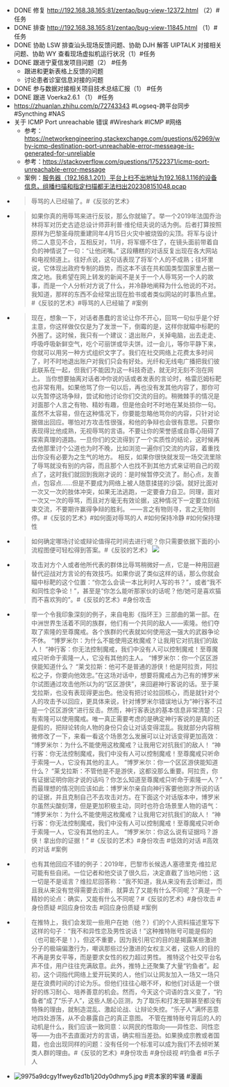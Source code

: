 - DONE 修复 http://192.168.38.165:81/zentao/bug-view-12372.html （2）#任务
- DONE 排查 http://192.168.38.165:81/zentao/bug-view-11845.html （1）#任务
- DONE 协助 LSW 排查汕头现场反馈问题、协助 DJH 解答 UIPTALK 对接相关问题、协助 WY 查看现场虚拟机运行状况（1）#任务
- DONE 跟进宁夏信发项目问题（2） #任务
	- 跟进和更新表格上反馈的问题
	- 讨论患者诊室信息对接的问题
- DONE 参与数据对接相关项目技术总结汇报（1） #任务
- DONE 跟进 Voerka2.6.1 （1） #任务
- https://zhuanlan.zhihu.com/p/72743343 #Logseq-跨平台同步 #Syncthing #NAS
- 关于 ICMP Port unreachable 错误 #Wireshark #ICMP #网络
	- 参考：https://networkengineering.stackexchange.com/questions/62969/why-icmp-destination-port-unreachable-error-messeage-is-generated-for-unreliable
	- 参考：https://stackoverflow.com/questions/17522371/icmp-port-unreachable-error-message
	- 案例：[服务器（192.168.1.201）平台上扫不出地址为192.168.1.116的设备信息，组播扫描和指定扫描都无法扫出202308151048.pcap](../assets/服务器（192_1692143922551_0.168.1.201）平台上扫不出地址为192.168.1.116的设备信息，组播扫描和指定扫描都无法扫出202308151048.pcap)
- >辱骂的人已经输了。#《反驳的艺术》
- >如果你真的用辱骂来进行反驳，那么你就输了。举一个2019年法国乔治林将军对历史古迹总设计师菲利普·维伦纽夫说的话为例。后者打算按照原样为巴黎圣母院重建同年4月15日火灾中被烧毁的尖顶。将军与设计师二人意见不合，互相反对，11月，将军绷不住了，在镜头面前带着自负的神情说了一句：“让他闭嘴。”
  这段糟糕的对话反复出现在各大网站和电视频道上。往好点说，这句话表现了将军个人的不成熟；往坏里说，它体现出政府专制的趋势，而这本不该在共和国类型国家里占据一席之地。我希望在网上转发的新闻不是关于一个人辱骂另一个人的故事，而是一个人分析对方说了什么，并冷静地阐释为什么他说的不对。
  我知道，那样的东西不会经常出现在脸书或者类似网站的时事热点里。#《反驳的艺术》#辱骂的人已经输了 #案例
- >现在，想象一下，对话者愚蠢的言论让你不开心，回骂一句似乎是个好主意，你这样做仅仅是为了发泄一下，倒霉的是，这样你就瞄中标靶的外圈了。这时候，我只有一个建议：退出账户，关掉电脑，出去走走、呼吸呼吸新鲜空气，吃个可丽饼或华夫饼。过一会儿，等你平静下来，你就可以用另一种方式组织文字了。我们在社交网络上花费太多时间了，时不时地退出账户对我们只会有好处。光纤和无线电广播把我们彼此联系在一起，但我们不能因为这一科技奇迹，就无时无刻不泡在网上。
  当你想要抽离对话者冲你说的话或者发表的言论时，格雷厄姆标靶也非常有用。如果他骂了你一句以后，再也没有发其他内容了，那你可以先暂停这场争辩，尝试和他讨论你们交流的目的。稍微棘手的情况是对面那个人言之有物、精妙有趣，但是他会时不时地在某处损你一句。
  虽然不太容易，但在这种情况下，你要能忽略他骂你的内容，只针对论据做出回应。哪怕对方攻击性很强，和他的争辩也会很有意思。只要你表现得比他成熟，无视辱骂的言语。不要让你的荣誉感或自尊心阻碍了探索真理的道路。一旦你们的交流得到了一个实质性的结论，这时候再去他那里讨个公道也为时不晚，比如浏览一遍你们交流的内容，着重找出你没有必要为之生气的地方。
  相反，如果你很快就发现一场交流里除了辱骂就没有别的内容，而且那个人也找不到其他方式来证明自己的观点了，这时我们就回到我刚才说的：是时候暂停交流了。耐心点，友善点，包容点……但是不要成为网络上被人随意揉搓的沙袋。就好比面对一次又一次的肢体冲突，如果无法逃跑，一定要奋力自卫。同理，面对一次又一次的辱骂，而且对方毫无有效论据，这种情况下一定要立刻结束交流，不要期许赢得争辩的胜利。
  ——言之有物则寻，言之无物则停。#《反驳的艺术》#如何面对辱骂的人 #如何保持冷静 #如何保持理性
- >如何确定哪场讨论或辩论值得花时间去进行呢？你只需要依据下面的小流程图便可轻松得到答案。#《反驳的艺术》
  ![](https://staticcdn1-5.umiwi.com/epms_ebook/b3a4d85dbcd24ef885cd88293c51a120.jpg?x-oss-process=image/resize,w_1920,m_lfit)
- >攻击对方个人或者他所代表的群体比辱骂稍微好一点，它是一种用回避替代迎战对方言论的有效技巧。如果你说了类似这样的话，那么你就会瞄中标靶的这个位置：“你怎么会读一本比利时人写的书？”，或者“我不和同性恋争论！”，甚至是“你怎么能听那家伙的话呢？他/她可是喜欢猫而不喜欢狗的”。#《反驳的艺术》#身份攻击
- >举一个令我印象深刻的例子，来自电影《指环王》三部曲的第一部。在中洲世界生活着不同的族群，他们有一个共同的敌人——索隆。他们夺取了索隆的至尊魔戒。各个族群的代表就如何使用这一强大的武器争论不休。
  “博罗米尔：为什么不能使用这枚魔戒？让我用它对抗我们的敌人！
  “神行客：你无法控制魔戒，我们中没有人可以控制魔戒！至尊魔戒只听命于索隆一人，它没有其他的主人。
  “博罗米尔：你一个区区游侠能知道什么？
  “莱戈拉斯：他可不是普通的游侠！他是阿拉贡，阿拉松之子，你要向他效忠。”在这场对话中，想要将魔戒占为己有的博罗米尔试图通过攻击他所以为的“区区游侠”，来回避神行客说的话。至于莱戈拉斯，也没有表现得更出色。他没有把讨论拉回核心，而是就针对个人的攻击予以回应，更具体来说，针对博罗米尔错误地认为“神行客不过是一个区区游侠”进行反击。然而，神行客表达的基本信息非常清楚：只有索隆可以使用魔戒。唯一真正需要考虑的是确定神行客说的是真的还是假的，把辩论转向人物的身份只会让对话变得混乱。我就部分内容稍微修改了一下，来看一看这个场景怎么发展可以让对话变得更加高效：
  “博罗米尔：为什么不能使用这枚魔戒？让我用它对抗我们的敌人！
  “神行客：你无法控制魔戒，我们中没有人可以控制魔戒！至尊魔戒只听命于索隆一人，它没有其他的主人。
  “博罗米尔：你一个区区游侠能知道什么？
  “莱戈拉斯：不管他是不是游侠，这都没那么重要。阿拉贡，你有证据证明你刚才说的话吗？你怎么知道至尊魔戒只听命于索隆一人？”
  而最理想的情况则应该如此：博罗米尔亲自向神行客要他刚才所说的话的证据，并且克制自己不去攻击对方。在下面这个对话版本中，博罗米尔虽然尖酸刻薄，但是更加积极主动，同时也符合场景里人物的语气：
  “博罗米尔：为什么不能使用这枚魔戒？让我用它对抗我们的敌人！
  “神行客：你无法控制魔戒，我们中没有人可以控制魔戒！至尊魔戒只听命于索隆一人，它没有其他的主人。
  “博罗米尔：你这么说有证据吗？游侠！拿出你的证据！” #《反驳的艺术》#身份攻击 #低效的对话 #高效的对话 #案例
- >也有其他回应不错的例子：2019年，巴黎市长候选人塞德里克·维拉尼可能有些自闭。一位记者和他交谈了很久后，决定直截了当地问他：这一切是不是谣言？维拉尼回答称：“我不知道，我从来没有去诊断过，而且我从来没有觉得需要去诊断，就算去了又能有什么不同呢？”真是一个精妙的论点：确实，又能有什么不同呢？#《反驳的艺术》#身份攻击 #身份质疑 #回应身份攻击 #回应身份质疑 #案例
- >在推特上，我们会发现一些用户在她（他？）们的个人资料描述里写下这样的句子：“我不和异性恋及男性说话！”这种推特账号可能是假的（也可能不是！），但这不重要，因为我引用它的目的是揭露某些激进分子的极端偏激行为，嘲讽那些过分激进的女权主义者，这些人的目的不再是男女平等，而是要求女性的权力超过男性。
  推特这个社交平台名声不佳，用户往往充满敌意。此外，推特上还聚集了大量“钓鱼者”。起初，这个词指代网络上爱开玩笑的人，他们以让网友加入一场又一场只是在浪费时间的讨论为乐。但他们往往心眼不坏，和他们对话是一个很好的练习耐心、培养善意的机会。然而，今天这个词语的含义变了，“钓鱼者”成了“乐子人”，这些人居心叵测，为了取乐和打发无聊甚至都没有特殊的理由，就制造混乱、激起论战、让辩论失控。“乐子人”满怀恶意地四处游荡，从不会暴露自己的真正意图。
  不管在推特账号背后的人的动机是什么，我们应该一致同意：以网民的性取向——异性恋、同性恋等——为由不去直面对方的言语，确实相当差劲。如果换成宗教或者国籍，也会出现同样的问题：没有任何一个标准可以成为我们不去倾听某类人群的理由。#《反驳的艺术》#身份攻击 #身份歧视 #钓鱼者 #乐子人
- ![9975a9dcgy1fwey6zd1b1j20dy0dhmy5.jpg](../assets/9975a9dcgy1fwey6zd1b1j20dy0dhmy5_1692111218950_0.jpg)
  #资本家的牢骚 #漫画